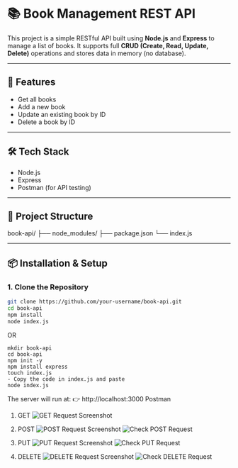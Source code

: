 # 📚 Book Management REST API

This project is a simple RESTful API built using **Node.js** and **Express** to manage a list of books. It supports full **CRUD (Create, Read, Update, Delete)** operations and stores data in memory (no database).

---

## 🚀 Features

- Get all books
- Add a new book
- Update an existing book by ID
- Delete a book by ID

---

## 🛠️ Tech Stack

- Node.js
- Express
- Postman (for API testing)

---

## 📁 Project Structure

book-api/
├── node_modules/
├── package.json
└── index.js

---

## 📦 Installation & Setup

### 1. Clone the Repository

```bash
git clone https://github.com/your-username/book-api.git
cd book-api
npm install
node index.js
```

OR
```
mkdir book-api
cd book-api
npm init -y
npm install express
touch index.js
- Copy the code in index.js and paste
node index.js

```

The server will run at:
👉 http://localhost:3000
Postman

1. GET
![GET Request Screenshot](../Postman_Screenshots/1_Initial_Get.png)

2. POST
![POST Request Screenshot](../Postman_Screenshots/2_Post.png)
![Check POST Request](../Postman_Screenshots/3_CheckPost.png)

3. PUT
![PUT Request Screenshot](../Postman_Screenshots/4_Put.png)
![Check PUT Request](../Postman_Screenshots/5_CheckPut.png)

4. DELETE
![DELETE Request Screenshot](../Postman_Screenshots/6_Delete.png)
![Check DELETE Request](../Postman_Screenshots/7_CheckDelete.png)